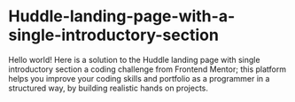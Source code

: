 # Huddle-landing-page-with-a-single-introductory-section
Hello world! Here is a solution to the Huddle landing page with single introductory section a coding  challenge from Frontend Mentor; this platform helps you improve your coding skills and portfolio as a programmer in a structured way, by building realistic hands on projects.
